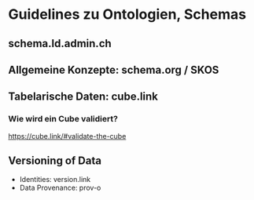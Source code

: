 # Guidelines zu Ontologien, Schemas

## schema.ld.admin.ch

## Allgemeine Konzepte: schema.org / SKOS

## Tabelarische Daten: cube.link

### Wie wird ein Cube validiert?
https://cube.link/#validate-the-cube

## Versioning of Data
* Identities: version.link
* Data Provenance: prov-o
